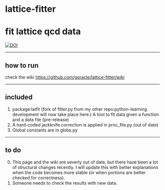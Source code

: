 # lattice-fitter
fit lattice qcd data
===================================

[![DOI](https://zenodo.org/badge/42022672.svg)](https://zenodo.org/badge/latestdoi/42022672)

--------------------------------------------
how to run
--------------------------------------------
check the wiki
https://github.com/goracle/lattice-fitter/wiki

--------------------------------------------
included
--------------------------------------------
1. package:latfit
   (fork of fitter.py from my other repo:python-learning.  development will now take place here.)
   A tool to fit data given a function and a data file
   (pre-release)
2. A hard-coded jackknife correction is applied in proc_file.py (out of date)
3. Global constants are in globs.py

-------------------------------------------
to do
--------------------------------------------
0. This page and the wiki are severly out of date, but there have been a lot of structural changes recently.  I will update this with better explanations when the code becomes more stable (or when portions are better checked for correctness).
1. Someone needs to check the results with new data.
